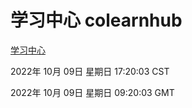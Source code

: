 # 学习中心 colearnhub
[学习中心](http://27.19.33.125:56308/colearnhub/)

2022年 10月 09日 星期日 17:20:03 CST

2022年 10月 09日 星期日 09:20:03 GMT
